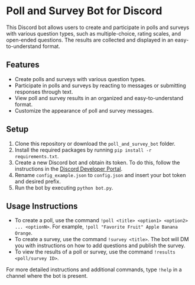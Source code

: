# Poll and Survey Bot for Discord

This Discord bot allows users to create and participate in polls and surveys with various question types, such as multiple-choice, rating scales, and open-ended questions. The results are collected and displayed in an easy-to-understand format.

## Features

- Create polls and surveys with various question types.
- Participate in polls and surveys by reacting to messages or submitting responses through text.
- View poll and survey results in an organized and easy-to-understand format.
- Customize the appearance of poll and survey messages.

## Setup

1. Clone this repository or download the `poll_and_survey_bot` folder.
2. Install the required packages by running `pip install -r requirements.txt`.
3. Create a new Discord bot and obtain its token. To do this, follow the instructions in the [Discord Developer Portal](https://discord.com/developers/applications).
4. Rename `config_example.json` to `config.json` and insert your bot token and desired prefix.
5. Run the bot by executing `python bot.py`.

## Usage Instructions

- To create a poll, use the command `!poll <title> <option1> <option2> ... <optionN>`. For example, `!poll "Favorite Fruit" Apple Banana Orange`.
- To create a survey, use the command `!survey <title>`. The bot will DM you with instructions on how to add questions and publish the survey.
- To view the results of a poll or survey, use the command `!results <poll/survey ID>`.

For more detailed instructions and additional commands, type `!help` in a channel where the bot is present.